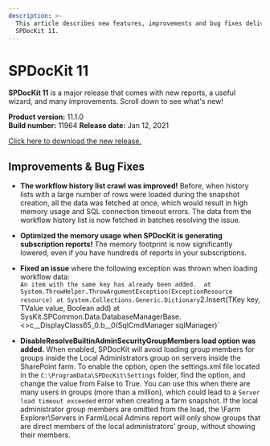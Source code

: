 ```yaml
---
description: >-
  This article describes new features, improvements and bug fixes delivered in
  SPDocKit 11.
---
```


# SPDocKit 11

**SPDocKit 11** is a major release that comes with new reports, a useful wizard, and many improvements. Scroll down to see what's new!

**Product version:** 11.1.0  
**Build number:** 11964 
**Release date:** Jan 12, 2021

[Click here to download the new release.](https://www.syskit.com/products/spdockit/download/)

## Improvements & Bug Fixes

* **The workflow history list crawl was improved!** Before, when history lists with a large number of rows were loaded during the snapshot creation, all the data was fetched at once, which would result in high memory usage and SQL connection timeout errors. The data from the workflow history list is now fetched in batches resolving the issue. 

* **Optimized the memory usage when SPDocKit is generating subscription reports!** The memory footprint is now significantly lowered, even if you have hundreds of reports in your subscriptions. 

* **Fixed an issue** where the following exception was thrown when loading workflow data:  
`An item with the same key has already been added. 
at System.ThrowHelper.ThrowArgumentException(ExceptionResource resource)
at System.Collections.Generic.Dictionary`2.Insert(TKey key, TValue value, Boolean add)
at SysKit.SPCommon.Data.DatabaseManagerBase.<>c__DisplayClass65_0.<GetWorkflowTemplatesForFilter>b__0(SqlCmdManager sqlManager)`

* **DisableResolveBuiltinAdminSecurityGroupMembers load option was added.** When enabled, SPDocKit will avoid loading group members for groups inside the Local Administrators group on servers inside the SharePoint farm. To enable the option, open the settings.xml file located in the `C:\ProgramData\SPDocKit\Settings` folder, find the option, and change the value from False to True. You can use this when there are many users in groups (more than a million), which could lead to a `Server load timeout exceeded` error when creating a farm snapshot. If the local administrator group members are omitted from the load, the \Farm Explorer\Servers in Farm\Local Admins report will only show groups that are direct members of the local administrators’ group, without showing their members.
